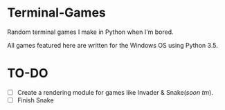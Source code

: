 # Terminal-Games
Random terminal games I make in Python when I'm bored.

All games featured here are written for the Windows OS using Python 3.5.

# TO-DO
- [ ] Create a rendering module for games like Invader & Snake(*soon tm*).
- [ ] Finish Snake
